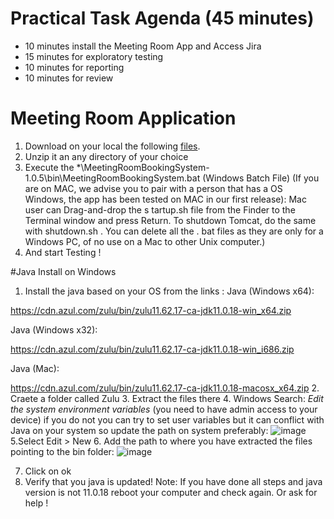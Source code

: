 
# Practical Task Agenda (45 minutes)
- 10 minutes install the Meeting Room App and Access Jira
- 15 minutes for exploratory testing
- 10 minutes for reporting
- 10 minutes for review



# Meeting Room Application
1. Download on your local the following [files](https://drive.google.com/drive/folders/14XM_JqFDCtebBuaN4HYO_yu6MEJnlJW2?usp=share_link).
2. Unzip it an any directory of your choice
3. Execute the *\MeetingRoomBookingSystem-1.0.5\bin\MeetingRoomBookingSystem.bat (Windows Batch File)
(If you are on MAC, we advise you to pair with a  person that has a OS Windows, the app has been tested on MAC in our first release): 
Mac user can Drag-and-drop the s tartup.sh file from the Finder to the Terminal window and press Return. To shutdown Tomcat, do the same with shutdown.sh . You can delete all the . bat files as they are only for a Windows PC, of no use on a Mac to other Unix computer.)
4. And start Testing !


#Java Install on Windows
1. Install the java based on your OS from the links : 
Java (Windows x64): ​

https://cdn.azul.com/zulu/bin/zulu11.62.17-ca-jdk11.0.18-win_x64.zip ​

Java (Windows x32): ​

https://cdn.azul.com/zulu/bin/zulu11.62.17-ca-jdk11.0.18-win_i686.zip ​

Java (Mac): ​

https://cdn.azul.com/zulu/bin/zulu11.62.17-ca-jdk11.0.18-macosx_x64.zip
2. Craete a folder called Zulu
3. Extract the files there
4. Windows Search: *Edit the system environment variables* (you need to have admin access to your device)
if you do not you can try to set user variables but it can conflict with Java on your system so update the path on system preferably:
![image](https://user-images.githubusercontent.com/124145498/216069037-564915cd-e698-42ce-8f8f-acadfca344a9.png)
5.Select Edit > New
6. Add the path to where you have extracted the files pointing to the bin folder:
![image](https://user-images.githubusercontent.com/124145498/216070660-ccb1e768-8d1d-43f4-af51-9fec796a2b35.png)

7. Click on ok
8. Verify that you java is updated!
Note: If you have done all steps and java version is not 11.0.18 reboot your computer and check again. Or ask for help !










